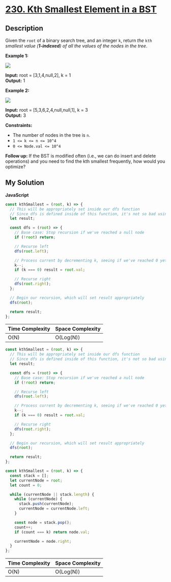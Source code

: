 # [230. Kth Smallest Element in a BST](https://leetcode.com/problems/kth-smallest-element-in-a-bst)

## Description

Given the `root` of a binary search tree, and an integer `k`, return _the_ `kth` _smallest value (**1-indexed**) of all the values of the nodes in the tree_.

**Example 1:**

![](https://assets.leetcode.com/uploads/2021/01/28/kthtree1.jpg)

**Input:** root = \[3,1,4,null,2\], k = 1  
**Output:** 1

**Example 2:**

![](https://assets.leetcode.com/uploads/2021/01/28/kthtree2.jpg)

**Input:** root = \[5,3,6,2,4,null,null,1\], k = 3  
**Output:** 3

**Constraints:**

- The number of nodes in the tree is `n`.
- `1 <= k <= n <= 10^4`
- `0 <= Node.val <= 10^4`

**Follow up:** If the BST is modified often (i.e., we can do insert and delete operations) and you need to find the kth smallest frequently, how would you optimize?

## My Solution

**JavaScript**

```js
const kthSmallest = (root, k) => {
  // This will be appropriately set inside our dfs function
  // Since dfs is defined inside of this function, it's not so bad using this outside variable!
  let result;

  const dfs = (root) => {
    // Base case: Stop recursion if we've reached a null node
    if (!root) return;

    // Recurse left
    dfs(root.left);

    // Process current by decrementing k, seeing if we've reached 0 yet
    k--;
    if (k === 0) result = root.val;

    // Recurse right
    dfs(root.right);
  };

  // Begin our recursion, which will set result appropriately
  dfs(root);

  return result;
};
```

| Time Complexity | Space Complexity |
| --------------- | ---------------- |
| O(N)            | O(Log(N))        |

```js
const kthSmallest = (root, k) => {
  // This will be appropriately set inside our dfs function
  // Since dfs is defined inside of this function, it's not so bad using this outside variable!
  let result;

  const dfs = (root) => {
    // Base case: Stop recursion if we've reached a null node
    if (!root) return;

    // Recurse left
    dfs(root.left);

    // Process current by decrementing k, seeing if we've reached 0 yet
    k--;
    if (k === 0) result = root.val;

    // Recurse right
    dfs(root.right);
  };

  // Begin our recursion, which will set result appropriately
  dfs(root);

  return result;
};
```

```js
const kthSmallest = (root, k) => {
  const stack = [];
  let currentNode = root;
  let count = 0;

  while (currentNode || stack.length) {
    while (currentNode) {
      stack.push(currentNode);
      currentNode = currentNode.left;
    }

    const node = stack.pop();
    count++;
    if (count === k) return node.val;

    currentNode = node.right;
  }
};
```

| Time Complexity | Space Complexity |
| --------------- | ---------------- |
| O(N)            | O(Log(N))        |
